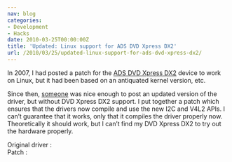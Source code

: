 ```yaml
---
nav: blog
categories:
- Development
- Hacks
date: 2010-03-25T00:00:00Z
title: 'Updated: Linux support for ADS DVD Xpress DX2'
url: /2010/03/25/updated-linux-support-for-ads-dvd-xpress-dx2/
---
```


In 2007, I had posted a patch for the [ADS DVD Xpress DX2][1] device to work on Linux, but it had been based on an antiquated kernel version, etc.

 [1]: http://www.adstech.com/products/USBAV-709-EF/intro/USBAV-709_intro.asp?pid=USBAV-709-EF

Since then, [someone][2] was nice enough to post an updated version of the driver, but without DVD Xpress DX2 support. I put together a patch which ensures that the drivers now compile and use the new I2C and V4L2 APIs. I can’t guarantee that it works, only that it compiles the driver properly now. Theoretically it should work, but I can’t find my DVD Xpress DX2 to try out the hardware properly.

 [2]: http://go7007.imploder.org/

Original driver :   
Patch : 
